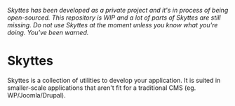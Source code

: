 <i>Skyttes has been developed as a private project and it's in process of being open-sourced. This repository is WIP and a lot of parts of Skyttes are still missing. Do not use Skyttes at the moment unless you know what you're doing. You've been warned.</i>

# Skyttes

Skyttes is a collection of utilities to develop your application. It is suited in smaller-scale applications that aren't fit for a traditional CMS (eg. WP/Joomla/Drupal).
